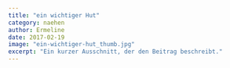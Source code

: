 ```yaml
---
title: "ein wichtiger Hut"
category: naehen
author: Ermeline
date: 2017-02-19
image: "ein-wichtiger-hut_thumb.jpg"
excerpt: "Ein kurzer Ausschnitt, der den Beitrag beschreibt."
---
```


